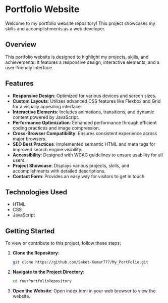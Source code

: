 # Portfolio Website

Welcome to my portfolio website repository! This project showcases my skills and accomplishments as a web developer.

## Overview

This portfolio website is designed to highlight my projects, skills, and achievements. It features a responsive design, interactive elements, and a user-friendly interface.

## Features

- **Responsive Design**: Optimized for various devices and screen sizes.
- **Custom Layouts**: Utilizes advanced CSS features like Flexbox and Grid for a visually appealing interface.
- **Interactive Elements**: Includes animations, transitions, and dynamic content powered by JavaScript.
- **Performance Optimization**: Enhanced performance through efficient coding practices and image compression.
- **Cross-Browser Compatibility**: Ensures consistent experience across major browsers.
- **SEO Best Practices**: Implemented semantic HTML and meta tags for improved search engine visibility.
- **Accessibility**: Designed with WCAG guidelines to ensure usability for all users.
- **Project Showcase**: Displays various projects, skills, and accomplishments with detailed descriptions.
- **Contact Form**: Provides an easy way for visitors to get in touch.

## Technologies Used

- HTML
- CSS
- JavaScript

## Getting Started

To view or contribute to this project, follow these steps:

1. **Clone the Repository**:
   ```bash
   git clone https://github.com/Saket-Kumar777/My_PortFolio.git

2. **Navigate to the Project Directory**:

    ```bash
    cd YourPortfolioRepository
3. **Open the Website**:
Open index.html in your web browser to view the website.


